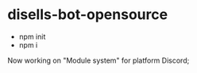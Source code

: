 # disells-bot-opensource

- npm init
- npm i

Now working on "Module system" for platform Discord;

